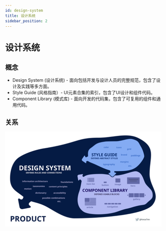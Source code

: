 ```yaml
---
id: design-system
title: 设计系统
sidebar_position: 2
---
```


# 设计系统

## 概念

- Design System (设计系统) - 面向包括开发与设计人员的完整规范，包含了设计及实践等多方面。
- Style Guide (风格指南）- UI元素合集的索引，包含了UI设计和组件代码。
- Component Library (模式库) - 面向开发的代码集，包含了可复用的组件和通用代码。

## 关系

![Design System](./design-system.png)

